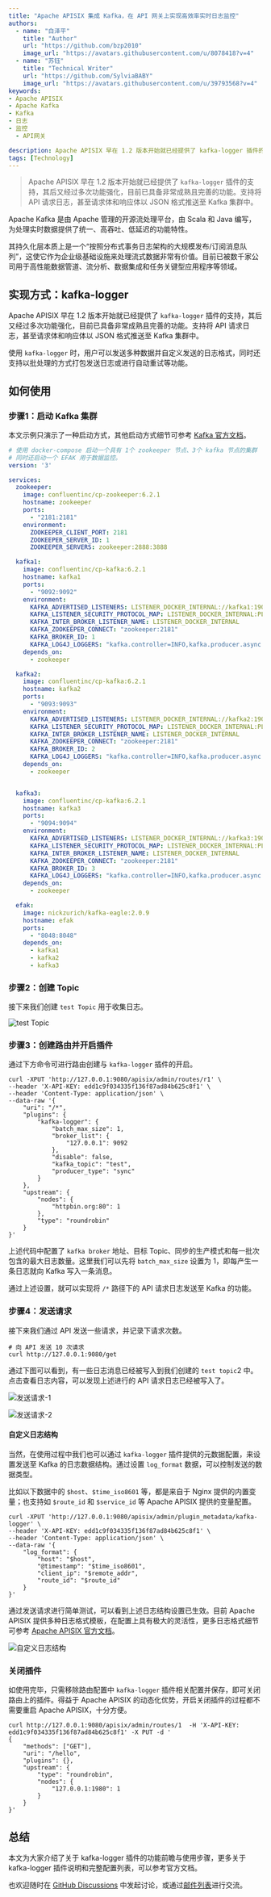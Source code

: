 ```yaml
---
title: "Apache APISIX 集成 Kafka，在 API 网关上实现高效率实时日志监控"
authors:
  - name: "白泽平"
    title: "Author"
    url: "https://github.com/bzp2010"
    image_url: "https://avatars.githubusercontent.com/u/8078418?v=4"
  - name: "苏钰"
    title: "Technical Writer"
    url: "https://github.com/SylviaBABY"
    image_url: "https://avatars.githubusercontent.com/u/39793568?v=4"
keywords:
- Apache APISIX
- Apache Kafka
- Kafka
- 日志
- 监控
  - API网关

description: Apache APISIX 早在 1.2 版本开始就已经提供了 kafka-logger 插件的支持，其后又经过多次功能强化，目前已具备非常成熟且完善的功能。支持将 API 请求日志，甚至请求体和响应体以 JSON 格式推送至 Kafka 集群中。
tags: [Technology]
---
```


> Apache APISIX 早在 1.2 版本开始就已经提供了 `kafka-logger` 插件的支持，其后又经过多次功能强化，目前已具备非常成熟且完善的功能。支持将 API 请求日志，甚至请求体和响应体以 JSON 格式推送至 Kafka 集群中。

<!--truncate-->

Apache Kafka 是由 Apache 管理的开源流处理平台，由 Scala 和 Java 编写，为处理实时数据提供了统一、高吞吐、低延迟的功能特性。

其持久化层本质上是一个“按照分布式事务日志架构的大规模发布/订阅消息队列”，这使它作为企业级基础设施来处理流式数据非常有价值。目前已被数千家公司用于高性能数据管道、流分析、数据集成和任务关键型应用程序等领域。

## 实现方式：kafka-logger

Apache APISIX 早在 1.2 版本开始就已经提供了 `kafka-logger` 插件的支持，其后又经过多次功能强化，目前已具备非常成熟且完善的功能。支持将 API 请求日志，甚至请求体和响应体以 JSON 格式推送至 Kafka 集群中。

使用 `kafka-logger` 时，用户可以发送多种数据并自定义发送的日志格式，同时还支持以批处理的方式打包发送日志或进行自动重试等功能。

## 如何使用

### 步骤1：启动 Kafka 集群

本文示例只演示了一种启动方式，其他启动方式细节可参考 [Kafka 官方文档](https://kafka.apache.org/documentation/#quickstart)。

```yaml
# 使用 docker-compose 启动一个具有 1个 zookeeper 节点、3个 kafka 节点的集群
# 同时还启动一个 EFAK 用于数据监控。
version: '3'

services:
  zookeeper:
    image: confluentinc/cp-zookeeper:6.2.1
    hostname: zookeeper
    ports:
      - "2181:2181"
    environment:
      ZOOKEEPER_CLIENT_PORT: 2181
      ZOOKEEPER_SERVER_ID: 1
      ZOOKEEPER_SERVERS: zookeeper:2888:3888

  kafka1:
    image: confluentinc/cp-kafka:6.2.1
    hostname: kafka1
    ports:
      - "9092:9092"
    environment:
      KAFKA_ADVERTISED_LISTENERS: LISTENER_DOCKER_INTERNAL://kafka1:19092,LISTENER_DOCKER_EXTERNAL://${DOCKER_HOST_IP:-127.0.0.1}:9092
      KAFKA_LISTENER_SECURITY_PROTOCOL_MAP: LISTENER_DOCKER_INTERNAL:PLAINTEXT,LISTENER_DOCKER_EXTERNAL:PLAINTEXT
      KAFKA_INTER_BROKER_LISTENER_NAME: LISTENER_DOCKER_INTERNAL
      KAFKA_ZOOKEEPER_CONNECT: "zookeeper:2181"
      KAFKA_BROKER_ID: 1
      KAFKA_LOG4J_LOGGERS: "kafka.controller=INFO,kafka.producer.async.DefaultEventHandler=INFO,state.change.logger=INFO"
    depends_on:
      - zookeeper

  kafka2:
    image: confluentinc/cp-kafka:6.2.1
    hostname: kafka2
    ports:
      - "9093:9093"
    environment:
      KAFKA_ADVERTISED_LISTENERS: LISTENER_DOCKER_INTERNAL://kafka2:19093,LISTENER_DOCKER_EXTERNAL://${DOCKER_HOST_IP:-127.0.0.1}:9093
      KAFKA_LISTENER_SECURITY_PROTOCOL_MAP: LISTENER_DOCKER_INTERNAL:PLAINTEXT,LISTENER_DOCKER_EXTERNAL:PLAINTEXT
      KAFKA_INTER_BROKER_LISTENER_NAME: LISTENER_DOCKER_INTERNAL
      KAFKA_ZOOKEEPER_CONNECT: "zookeeper:2181"
      KAFKA_BROKER_ID: 2
      KAFKA_LOG4J_LOGGERS: "kafka.controller=INFO,kafka.producer.async.DefaultEventHandler=INFO,state.change.logger=INFO"
    depends_on:
      - zookeeper


  kafka3:
    image: confluentinc/cp-kafka:6.2.1
    hostname: kafka3
    ports:
      - "9094:9094"
    environment:
      KAFKA_ADVERTISED_LISTENERS: LISTENER_DOCKER_INTERNAL://kafka3:19094,LISTENER_DOCKER_EXTERNAL://${DOCKER_HOST_IP:-127.0.0.1}:9094
      KAFKA_LISTENER_SECURITY_PROTOCOL_MAP: LISTENER_DOCKER_INTERNAL:PLAINTEXT,LISTENER_DOCKER_EXTERNAL:PLAINTEXT
      KAFKA_INTER_BROKER_LISTENER_NAME: LISTENER_DOCKER_INTERNAL
      KAFKA_ZOOKEEPER_CONNECT: "zookeeper:2181"
      KAFKA_BROKER_ID: 3
      KAFKA_LOG4J_LOGGERS: "kafka.controller=INFO,kafka.producer.async.DefaultEventHandler=INFO,state.change.logger=INFO"
    depends_on:
      - zookeeper

  efak:
    image: nickzurich/kafka-eagle:2.0.9
    hostname: efak
    ports:
      - "8048:8048"
    depends_on:
      - kafka1
      - kafka2
      - kafka3
```

### 步骤2：创建 Topic

接下来我们创建 `test Topic` 用于收集日志。

![test Topic](https://static.apiseven.com/202108/1642390784736-562187ed-ade9-4a2f-96e1-c79556f9dd7d.png)

### 步骤3：创建路由并开启插件

通过下方命令可进行路由创建与 `kafka-logger` 插件的开启。

```shell
curl -XPUT 'http://127.0.0.1:9080/apisix/admin/routes/r1' \
--header 'X-API-KEY: edd1c9f034335f136f87ad84b625c8f1' \
--header 'Content-Type: application/json' \
--data-raw '{
    "uri": "/*",
    "plugins": {
        "kafka-logger": {
            "batch_max_size": 1,
            "broker_list": {
                "127.0.0.1": 9092
            },
            "disable": false,
            "kafka_topic": "test",
            "producer_type": "sync"
        }
    },
    "upstream": {
        "nodes": {
            "httpbin.org:80": 1
        },
        "type": "roundrobin"
    }
}'
```

上述代码中配置了 `kafka broker` 地址、目标 Topic、同步的生产模式和每一批次包含的最大日志数量。这里我们可以先将 `batch_max_size` 设置为 1，即每产生一条日志就向 Kafka 写入一条消息。

通过上述设置，就可以实现将 `/*` 路径下的 API 请求日志发送至 Kafka 的功能。

### 步骤4：发送请求

接下来我们通过 API 发送一些请求，并记录下请求次数。

```shell
# 向 API 发送 10 次请求
curl http://127.0.0.1:9080/get
```

通过下图可以看到，有一些日志消息已经被写入到我们创建的 `test topic`2 中。点击查看日志内容，可以发现上述进行的 API 请求日志已经被写入了。

![发送请求-1](https://static.apiseven.com/202108/1642390828394-721eccfa-ab02-4f8f-a0d8-8039e0eaabc1.png)

![发送请求-2](https://static.apiseven.com/202108/1642390874028-89683dfb-ab16-48cd-92de-496cc60df3b5.png)

#### 自定义日志结构

当然，在使用过程中我们也可以通过 `kafka-logger` 插件提供的元数据配置，来设置发送至 Kafka 的日志数据结构。通过设置 `log_format` 数据，可以控制发送的数据类型。

比如以下数据中的 `$host`、`$time_iso8601` 等，都是来自于 Nginx 提供的内置变量；也支持如 `$route_id` 和 `$service_id` 等 Apache APISIX 提供的变量配置。

```shell
curl -XPUT 'http://127.0.0.1:9080/apisix/admin/plugin_metadata/kafka-logger' \
--header 'X-API-KEY: edd1c9f034335f136f87ad84b625c8f1' \
--header 'Content-Type: application/json' \
--data-raw '{
    "log_format": {
        "host": "$host",
        "@timestamp": "$time_iso8601",
        "client_ip": "$remote_addr",
        "route_id": "$route_id"
    }
}'
```

通过发送请求进行简单测试，可以看到上述日志结构设置已生效。目前 Apache APISIX 提供多种日志格式模板，在配置上具有极大的灵活性，更多日志格式细节可参考 [Apache APISIX 官方文档](https://apisix.apache.org/docs/apisix/plugins/kafka-logger#metadata)。

![自定义日志结构](https://static.apiseven.com/202108/1642390899127-d1eb560a-499e-4a9f-9227-4063ba711e2d.png)

### 关闭插件

如使用完毕，只需移除路由配置中 `kafka-logger` 插件相关配置并保存，即可关闭路由上的插件。得益于 Apache APISIX 的动态化优势，开启关闭插件的过程都不需要重启 Apache APISIX，十分方便。

```shell
curl http://127.0.0.1:9080/apisix/admin/routes/1  -H 'X-API-KEY: edd1c9f034335f136f87ad84b625c8f1' -X PUT -d '
{
    "methods": ["GET"],
    "uri": "/hello",
    "plugins": {},
    "upstream": {
        "type": "roundrobin",
        "nodes": {
            "127.0.0.1:1980": 1
        }
    }
}'
```

## 总结

本文为大家介绍了关于 kafka-logger 插件的功能前瞻与使用步骤，更多关于 kafka-logger 插件说明和完整配置列表，可以参考官方文档。

也欢迎随时在 [GitHub Discussions](https://github.com/apache/apisix/discussions) 中发起讨论，或通过[邮件列表](https://apisix.apache.org/zh/docs/general/subscribe-guide)进行交流。
